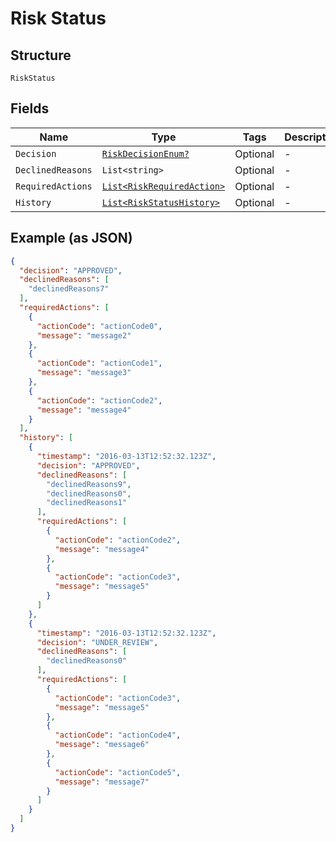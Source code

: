
# Risk Status

## Structure

`RiskStatus`

## Fields

| Name | Type | Tags | Description |
|  --- | --- | --- | --- |
| `Decision` | [`RiskDecisionEnum?`](../../doc/models/risk-decision-enum.md) | Optional | - |
| `DeclinedReasons` | `List<string>` | Optional | - |
| `RequiredActions` | [`List<RiskRequiredAction>`](../../doc/models/risk-required-action.md) | Optional | - |
| `History` | [`List<RiskStatusHistory>`](../../doc/models/risk-status-history.md) | Optional | - |

## Example (as JSON)

```json
{
  "decision": "APPROVED",
  "declinedReasons": [
    "declinedReasons7"
  ],
  "requiredActions": [
    {
      "actionCode": "actionCode0",
      "message": "message2"
    },
    {
      "actionCode": "actionCode1",
      "message": "message3"
    },
    {
      "actionCode": "actionCode2",
      "message": "message4"
    }
  ],
  "history": [
    {
      "timestamp": "2016-03-13T12:52:32.123Z",
      "decision": "APPROVED",
      "declinedReasons": [
        "declinedReasons9",
        "declinedReasons0",
        "declinedReasons1"
      ],
      "requiredActions": [
        {
          "actionCode": "actionCode2",
          "message": "message4"
        },
        {
          "actionCode": "actionCode3",
          "message": "message5"
        }
      ]
    },
    {
      "timestamp": "2016-03-13T12:52:32.123Z",
      "decision": "UNDER_REVIEW",
      "declinedReasons": [
        "declinedReasons0"
      ],
      "requiredActions": [
        {
          "actionCode": "actionCode3",
          "message": "message5"
        },
        {
          "actionCode": "actionCode4",
          "message": "message6"
        },
        {
          "actionCode": "actionCode5",
          "message": "message7"
        }
      ]
    }
  ]
}
```


